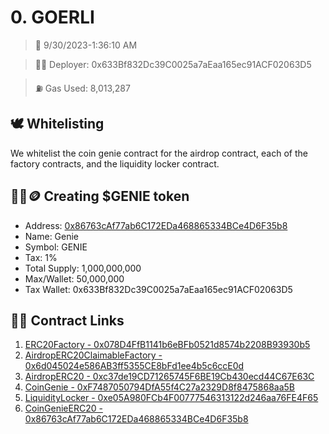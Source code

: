 # 0. GOERLI
<blockquote>📅 9/30/2023-1:36:10 AM</blockquote>

<blockquote>🧞‍♂️ Deployer: 0x633Bf832Dc39C0025a7aEaa165ec91ACF02063D5</blockquote>

<blockquote>⛽️ Gas Used: 8,013,287</blockquote>

## 🕊️ Whitelisting
We whitelist the coin genie contract for the airdrop contract, each of the factory contracts, and the liquidity locker contract.
## 🧞‍♂️🪙 Creating $GENIE token
- Address: [0x86763cAf77ab6C172EDa468865334BCe4D6F35b8](https://goerli.etherscan.io/token/0x86763cAf77ab6C172EDa468865334BCe4D6F35b8)
- Name: Genie
- Symbol: GENIE
- Tax: 1%
- Total Supply: 1,000,000,000
- Max/Wallet: 50,000,000
- Tax Wallet: 0x633Bf832Dc39C0025a7aEaa165ec91ACF02063D5
## 👷‍♂️ Contract Links
1. [ERC20Factory - 0x078D4FfB1141b6eBFb0521d8574b2208B93930b5](https://goerli.etherscan.io/address/0x078D4FfB1141b6eBFb0521d8574b2208B93930b5)
2. [AirdropERC20ClaimableFactory - 0x6d045024e586AB3ff5355CE8bFd1ee4b5c6ccE0d](https://goerli.etherscan.io/address/0x6d045024e586AB3ff5355CE8bFd1ee4b5c6ccE0d)
3. [AirdropERC20 - 0xc37de19CD71265745F6BE19Cb430ecd44C67E63C](https://goerli.etherscan.io/address/0xc37de19CD71265745F6BE19Cb430ecd44C67E63C)
4. [CoinGenie - 0xF7487050794DfA55f4C27a2329D8f8475868aa5B](https://goerli.etherscan.io/address/0xF7487050794DfA55f4C27a2329D8f8475868aa5B)
5. [LiquidityLocker - 0xe05A980FCb4F00777546313122d246aa76FE4F65](https://goerli.etherscan.io/address/0xe05A980FCb4F00777546313122d246aa76FE4F65)
6. [CoinGenieERC20 - 0x86763cAf77ab6C172EDa468865334BCe4D6F35b8](https://goerli.etherscan.io/address/0x86763cAf77ab6C172EDa468865334BCe4D6F35b8)
